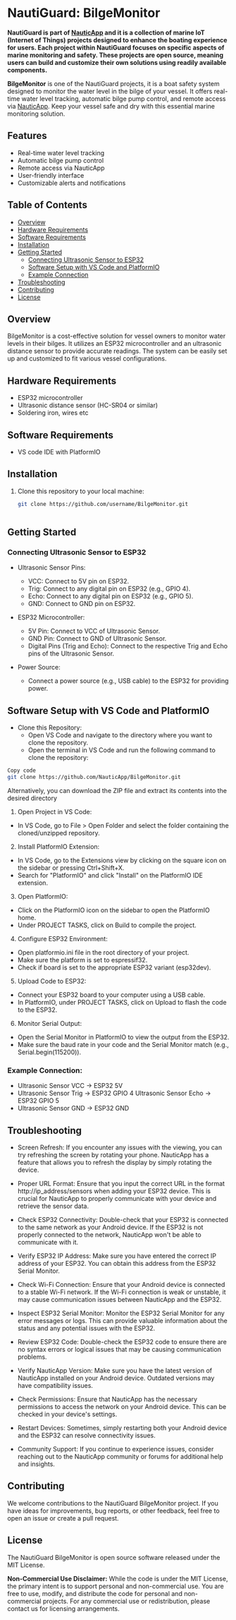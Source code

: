 # NautiGuard: BilgeMonitor

**NautiGuard is part of [NauticApp](https://nauticapp.github.io/) and it is a collection of marine IoT (Internet of Things) projects designed to enhance the boating experience for users. Each project within NautiGuard focuses on specific aspects of marine monitoring and safety. These projects are open source, meaning users can build and customize their own solutions using readily available components.**

**BilgeMonitor** is one of the NautiGuard projects, it is a boat safety system designed to monitor the water level in the bilge of your vessel. It offers real-time water level tracking, automatic bilge pump control, and remote access via [NauticApp](https://play.google.com/store/apps/details?id=io.dcoldeira.nauticapp&pli=1). Keep your vessel safe and dry with this essential marine monitoring solution.

## Features

- Real-time water level tracking
- Automatic bilge pump control
- Remote access via NauticApp
- User-friendly interface
- Customizable alerts and notifications

## Table of Contents

- [Overview](#overview)
- [Hardware Requirements](#hardware-requirements)
- [Software Requirements](#software-requirements)
- [Installation](#installation)
- [Getting Started](#getting-started)
  - [Connecting Ultrasonic Sensor to ESP32](#connecting-ultrasonic-sensor-to-esp32)
  - [Software Setup with VS Code and PlatformIO](#software-setup-with-vs-code-and-platformio)
  - [Example Connection](#example-connection)
- [Troubleshooting](#troubleshooting)
- [Contributing](#contributing)
- [License](#license)

## Overview

BilgeMonitor is a cost-effective solution for vessel owners to monitor water levels in their bilges. It utilizes an ESP32 microcontroller and an ultrasonic distance sensor to provide accurate readings. The system can be easily set up and customized to fit various vessel configurations.

## Hardware Requirements

- ESP32 microcontroller
- Ultrasonic distance sensor (HC-SR04 or similar)
- Soldering iron, wires etc

## Software Requirements

- VS code IDE with PlatformIO 

## Installation

1. Clone this repository to your local machine:

   ```bash
   git clone https://github.com/username/BilgeMonitor.git



## Getting Started

### Connecting Ultrasonic Sensor to ESP32

- Ultrasonic Sensor Pins:

   - VCC: Connect to 5V pin on ESP32.
   - Trig: Connect to any digital pin on ESP32 (e.g., GPIO 4).
   - Echo: Connect to any digital pin on ESP32 (e.g., GPIO 5).
   - GND: Connect to GND pin on ESP32.

- ESP32 Microcontroller:

   - 5V Pin: Connect to VCC of Ultrasonic Sensor.
   - GND Pin: Connect to GND of Ultrasonic Sensor.
   - Digital Pins (Trig and Echo): Connect to the respective Trig and Echo pins of the Ultrasonic Sensor.

- Power Source:

   - Connect a power source (e.g., USB cable) to the ESP32 for providing power.




## Software Setup with VS Code and PlatformIO
- Clone this Repository:
   - Open VS Code and navigate to the directory where you want to clone the repository.
   - Open the terminal in VS Code and run the following command to clone the repository:

```bash
Copy code
git clone https://github.com/NauticApp/BilgeMonitor.git
```

Alternatively, you can download the ZIP file and extract its contents into the desired directory

1) Open Project in VS Code:

- In VS Code, go to File > Open Folder and select the folder containing the cloned/unzipped repository.

2) Install PlatformIO Extension:

- In VS Code, go to the Extensions view by clicking on the square icon on the sidebar or pressing Ctrl+Shift+X.
- Search for "PlatformIO" and click "Install" on the PlatformIO IDE extension.

3) Open PlatformIO:

- Click on the PlatformIO icon on the sidebar to open the PlatformIO home.
- Under PROJECT TASKS, click on Build to compile the project.

4) Configure ESP32 Environment:

- Open platformio.ini file in the root directory of your project.
- Make sure the platform is set to espressif32.
- Check if board is set to the appropriate ESP32 variant (esp32dev).

5) Upload Code to ESP32:

- Connect your ESP32 board to your computer using a USB cable.
- In PlatformIO, under PROJECT TASKS, click on Upload to flash the code to the ESP32.

6) Monitor Serial Output:

- Open the Serial Monitor in PlatformIO to view the output from the ESP32.
- Make sure the baud rate in your code and the Serial Monitor match (e.g., Serial.begin(115200)).

### Example Connection:

- Ultrasonic Sensor VCC -> ESP32 5V
- Ultrasonic Sensor Trig -> ESP32 GPIO 4
 Ultrasonic Sensor Echo -> ESP32 GPIO 5
- Ultrasonic Sensor GND -> ESP32 GND

## Troubleshooting

- Screen Refresh:
If you encounter any issues with the viewing, you can try refreshing the screen by rotating your phone. NauticApp has a feature that allows you to refresh the display by simply rotating the device.

- Proper URL Format:
Ensure that you input the correct URL in the format http://ip_address/sensors when adding your ESP32 device. This is crucial for NauticApp to properly communicate with your device and retrieve the sensor data.

- Check ESP32 Connectivity:
Double-check that your ESP32 is connected to the same network as your Android device. If the ESP32 is not properly connected to the network, NauticApp won't be able to communicate with it.

- Verify ESP32 IP Address:
Make sure you have entered the correct IP address of your ESP32. You can obtain this address from the ESP32 Serial Monitor.

- Check Wi-Fi Connection:
Ensure that your Android device is connected to a stable Wi-Fi network. If the Wi-Fi connection is weak or unstable, it may cause communication issues between NauticApp and the ESP32.

- Inspect ESP32 Serial Monitor:
Monitor the ESP32 Serial Monitor for any error messages or logs. This can provide valuable information about the status and any potential issues with the ESP32.

- Review ESP32 Code:
Double-check the ESP32 code to ensure there are no syntax errors or logical issues that may be causing communication problems.

- Verify NauticApp Version:
Make sure you have the latest version of NauticApp installed on your Android device. Outdated versions may have compatibility issues.

- Check Permissions:
Ensure that NauticApp has the necessary permissions to access the network on your Android device. This can be checked in your device's settings.

- Restart Devices:
Sometimes, simply restarting both your Android device and the ESP32 can resolve connectivity issues.

- Community Support:
If you continue to experience issues, consider reaching out to the NauticApp community or forums for additional help and insights.

## Contributing
We welcome contributions to the NautiGuard BilgeMonitor project. If you have ideas for improvements, bug reports, or other feedback, feel free to open an issue or create a pull request.

## License
The NautiGuard BilgeMonitor is open source software released under the MIT License.

**Non-Commercial Use Disclaimer:** While the code is under the MIT License, the primary intent is to support personal and non-commercial use. You are free to use, modify, and distribute the code for personal and non-commercial projects. For any commercial use or redistribution, please contact us for licensing arrangements.